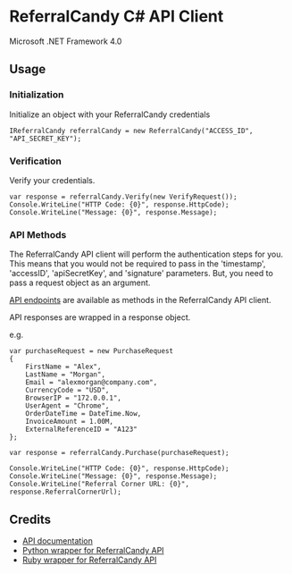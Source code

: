 # ReferralCandy C# API Client
Microsoft .NET Framework 4.0

## Usage
### Initialization
Initialize an object with your ReferralCandy credentials

	IReferralCandy referralCandy = new ReferralCandy("ACCESS_ID", "API_SECRET_KEY");

### Verification
Verify your credentials.

	var response = referralCandy.Verify(new VerifyRequest());
	Console.WriteLine("HTTP Code: {0}", response.HttpCode);
	Console.WriteLine("Message: {0}", response.Message);

### API Methods
The ReferralCandy API client will perform the authentication steps for you. This means that you would not be required to pass in the 'timestamp', 'accessID', 'apiSecretKey', and 'signature' parameters. But, you need to pass a request object as an argument.

[API endpoints](http://www.referralcandy.com/api) are available as methods in the ReferralCandy API client.

API responses are wrapped in a response object.

e.g.

	var purchaseRequest = new PurchaseRequest
	{
		FirstName = "Alex",
		LastName = "Morgan",
		Email = "alexmorgan@company.com",
		CurrencyCode = "USD",
		BrowserIP = "172.0.0.1",
		UserAgent = "Chrome",
		OrderDateTime = DateTime.Now,
		InvoiceAmount = 1.00M,
		ExternalReferenceID = "A123"
	};

	var response = referralCandy.Purchase(purchaseRequest);

	Console.WriteLine("HTTP Code: {0}", response.HttpCode);
	Console.WriteLine("Message: {0}", response.Message);
	Console.WriteLine("Referral Corner URL: {0}", response.ReferralCornerUrl);
	
## Credits
* [API documentation](http://www.referralcandy.com/api)
* [Python wrapper for ReferralCandy API](https://github.com/ReferralCandy/referral_candy_python)
* [Ruby wrapper for ReferralCandy API](https://github.com/ReferralCandy/referral_candy)
